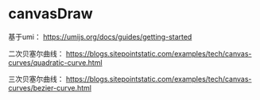 # canvasDraw

基于umi： https://umijs.org/docs/guides/getting-started



二次贝塞尔曲线：
https://blogs.sitepointstatic.com/examples/tech/canvas-curves/quadratic-curve.html


三次贝塞尔曲线：
https://blogs.sitepointstatic.com/examples/tech/canvas-curves/bezier-curve.html

